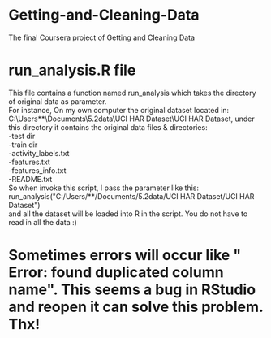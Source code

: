 # Getting-and-Cleaning-Data
The final Coursera project of Getting and Cleaning Data 
# run_analysis.R file
This file contains a function named run_analysis which takes the directory of original data as parameter.  
For instance, On my own computer the original dataset located in:  
C:\Users\**\Documents\5.2data\UCI HAR Dataset\UCI HAR Dataset, under this directory it contains the original data files & directories:  
-test dir  
-train dir  
-activity_labels.txt  
-features.txt  
-features_info.txt  
-README.txt  
So when invoke this script, I pass the parameter like this:  
run_analysis("C:/Users/**/Documents/5.2data/UCI HAR Dataset/UCI HAR Dataset")  
and all the dataset will be loaded into R in the script.
You do not have to read in all the data :)  
# Sometimes errors will occur like " Error: found duplicated column name". This seems a bug in RStudio and reopen it can solve this   problem. Thx!   
